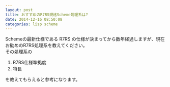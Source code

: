 ```yaml
---
layout: post
title: おすすめのR7RS規格Scheme処理系は?
date: 2014-12-16 08:50:08
categories: lisp scheme
---
```

<p>Schemeの最新仕様である R7RS の仕様が決まってから数年経過しますが、現在お勧めのR7RS処理系を教えてください。<br>
その処理系の</p>

<ol>
<li>R7RS仕様準拠度</li>
<li>特長</li>
</ol>

<p>を教えてもらえると参考になります。</p>
